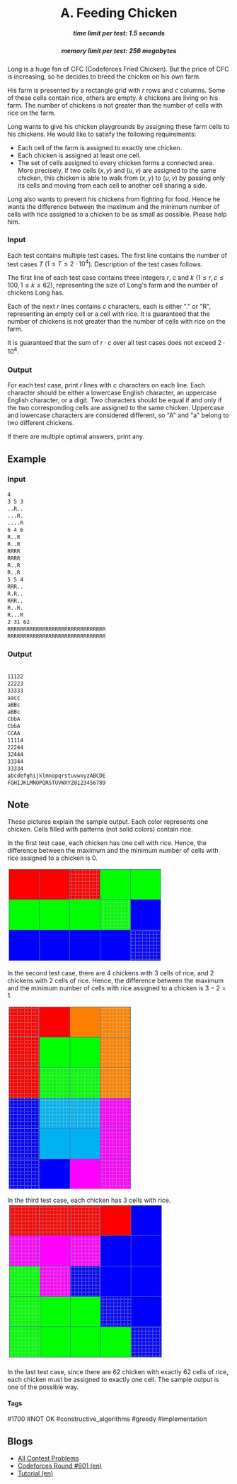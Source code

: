 <h1 style='text-align: center;'> A. Feeding Chicken</h1>

<h5 style='text-align: center;'>time limit per test: 1.5 seconds</h5>
<h5 style='text-align: center;'>memory limit per test: 256 megabytes</h5>

Long is a huge fan of CFC (Codeforces Fried Chicken). But the price of CFC is increasing, so he decides to breed the chicken on his own farm.

His farm is presented by a rectangle grid with $r$ rows and $c$ columns. Some of these cells contain rice, others are empty. $k$ chickens are living on his farm. The number of chickens is not greater than the number of cells with rice on the farm.

Long wants to give his chicken playgrounds by assigning these farm cells to his chickens. He would like to satisfy the following requirements:

* Each cell of the farm is assigned to exactly one chicken.
* Each chicken is assigned at least one cell.
* The set of cells assigned to every chicken forms a connected area. More precisely, if two cells $(x, y)$ and $(u, v)$ are assigned to the same chicken, this chicken is able to walk from $(x, y)$ to $(u, v)$ by passing only its cells and moving from each cell to another cell sharing a side.

Long also wants to prevent his chickens from fighting for food. Hence he wants the difference between the maximum and the minimum number of cells with rice assigned to a chicken to be as small as possible. Please help him.

### Input

Each test contains multiple test cases. The first line contains the number of test cases $T$ ($1 \le T \le 2 \cdot 10^4$). Description of the test cases follows.

The first line of each test case contains three integers $r$, $c$ and $k$ ($1 \leq r, c \leq 100, 1 \leq k \leq 62$), representing the size of Long's farm and the number of chickens Long has. 

Each of the next $r$ lines contains $c$ characters, each is either "." or "R", representing an empty cell or a cell with rice. It is guaranteed that the number of chickens is not greater than the number of cells with rice on the farm.

It is guaranteed that the sum of $r \cdot c$ over all test cases does not exceed $2 \cdot 10^4$.

### Output

For each test case, print $r$ lines with $c$ characters on each line. Each character should be either a lowercase English character, an uppercase English character, or a digit. Two characters should be equal if and only if the two corresponding cells are assigned to the same chicken. Uppercase and lowercase characters are considered different, so "A" and "a" belong to two different chickens.

If there are multiple optimal answers, print any.

## Example

### Input


```text
4
3 5 3
..R..
...R.
....R
6 4 6
R..R
R..R
RRRR
RRRR
R..R
R..R
5 5 4
RRR..
R.R..
RRR..
R..R.
R...R
2 31 62
RRRRRRRRRRRRRRRRRRRRRRRRRRRRRRR
RRRRRRRRRRRRRRRRRRRRRRRRRRRRRRR
```
### Output


```text

11122
22223
33333
aacc
aBBc
aBBc
CbbA
CbbA
CCAA
11114
22244
32444
33344
33334
abcdefghijklmnopqrstuvwxyzABCDE
FGHIJKLMNOPQRSTUVWXYZ0123456789
```
## Note

These pictures explain the sample output. Each color represents one chicken. Cells filled with patterns (not solid colors) contain rice.

In the first test case, each chicken has one cell with rice. Hence, the difference between the maximum and the minimum number of cells with rice assigned to a chicken is $0$.

![](images/1d6f25521bf0c96efe736dd0f91e2d14ceca4154.png)

In the second test case, there are $4$ chickens with $3$ cells of rice, and $2$ chickens with $2$ cells of rice. Hence, the difference between the maximum and the minimum number of cells with rice assigned to a chicken is $3 - 2 = 1$.

![](images/8aeff60c25438f2b9038437e068fd75fd76afdcb.png)

In the third test case, each chicken has $3$ cells with rice. ![](images/0f81b40c19edd3f231f92576b4b8145ff797bc79.png)

In the last test case, since there are $62$ chicken with exactly $62$ cells of rice, each chicken must be assigned to exactly one cell. The sample output is one of the possible way.



#### Tags 

#1700 #NOT OK #constructive_algorithms #greedy #implementation 

## Blogs
- [All Contest Problems](../Codeforces_Round_601_(Div._1).md)
- [Codeforces Round #601 (en)](../blogs/Codeforces_Round_601_(en).md)
- [Tutorial (en)](../blogs/Tutorial_(en).md)
